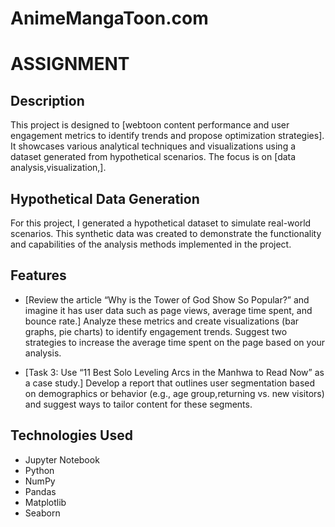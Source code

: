 # AnimeMangaToon.com
# ASSIGNMENT

## Description
This project is designed to [webtoon content performance and user engagement metrics to identify trends and propose optimization strategies]. It showcases various analytical techniques and visualizations using a dataset generated from hypothetical scenarios. The focus is on [data analysis,visualization,].

## Hypothetical Data Generation

For this project, I generated a hypothetical dataset to simulate real-world scenarios. This synthetic data was created to demonstrate the functionality and capabilities of the analysis methods implemented in the project.

## Features

- [Review the article “Why is the Tower of God Show So Popular?” and imagine it has user data
such as page views, average time spent, and bounce rate.]
 Analyze these metrics and create visualizations (bar graphs, pie charts) to identify engagement trends.
 Suggest two strategies to increase the average time spent on the page based on your analysis.

- [Task 3: Use “11 Best Solo Leveling Arcs in the Manhwa to Read Now” as a case study.]
  Develop a report that outlines user segmentation based on demographics or behavior (e.g., age group,returning vs. new visitors) and 
  suggest ways to tailor content for these segments.

## Technologies Used

- Jupyter Notebook
- Python
- NumPy
- Pandas
- Matplotlib
- Seaborn
